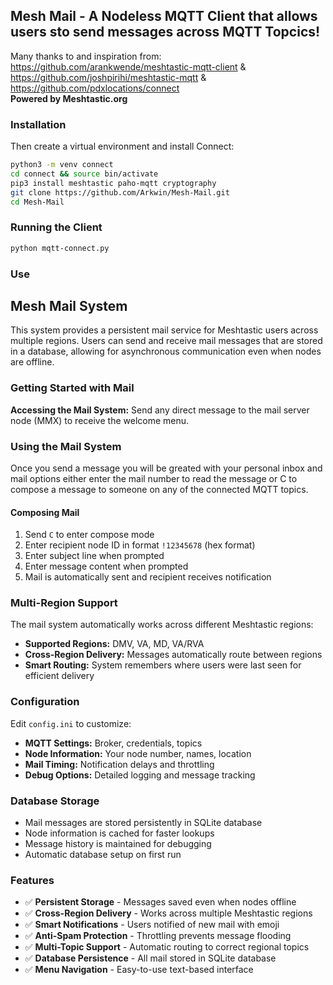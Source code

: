## Mesh Mail - A Nodeless MQTT Client that allows users sto send messages across MQTT Topcics!

Many thanks to and inspiration from:<br>
 https://github.com/arankwende/meshtastic-mqtt-client & https://github.com/joshpirihi/meshtastic-mqtt & https://github.com/pdxlocations/connect<br>
<b>Powered by Meshtastic.org</b>

### Installation


Then create a virtual environment and install Connect:
```bash
python3 -m venv connect
cd connect && source bin/activate
pip3 install meshtastic paho-mqtt cryptography
git clone https://github.com/Arkwin/Mesh-Mail.git
cd Mesh-Mail
```

### Running the Client
```bash
python mqtt-connect.py
```

### Use 

## Mesh Mail System

This system provides a persistent mail service for Meshtastic users across multiple regions. Users can send and receive mail messages that are stored in a database, allowing for asynchronous communication even when nodes are offline.

### Getting Started with Mail

**Accessing the Mail System:**
Send any direct message to the mail server node (MMX) to receive the welcome menu.

### Using the Mail System

Once you send a message you will be greated with your personal inbox and mail options either enter the mail number to read the message or C to compose a message to someone on any of the connected MQTT topics.

#### Composing Mail
1. Send `C` to enter compose mode
2. Enter recipient node ID in format `!12345678` (hex format)
3. Enter subject line when prompted
4. Enter message content when prompted
5. Mail is automatically sent and recipient receives notification


### Multi-Region Support

The mail system automatically works across different Meshtastic regions:
- **Supported Regions:** DMV, VA, MD, VA/RVA
- **Cross-Region Delivery:** Messages automatically route between regions
- **Smart Routing:** System remembers where users were last seen for efficient delivery

### Configuration

Edit `config.ini` to customize:
- **MQTT Settings:** Broker, credentials, topics
- **Node Information:** Your node number, names, location  
- **Mail Timing:** Notification delays and throttling
- **Debug Options:** Detailed logging and message tracking

### Database Storage

- Mail messages are stored persistently in SQLite database
- Node information is cached for faster lookups
- Message history is maintained for debugging
- Automatic database setup on first run

### Features

- ✅ **Persistent Storage** - Messages saved even when nodes offline
- ✅ **Cross-Region Delivery** - Works across multiple Meshtastic regions  
- ✅ **Smart Notifications** - Users notified of new mail with emoji
- ✅ **Anti-Spam Protection** - Throttling prevents message flooding
- ✅ **Multi-Topic Support** - Automatic routing to correct regional topics
- ✅ **Database Persistence** - All mail stored in SQLite database
- ✅ **Menu Navigation** - Easy-to-use text-based interface
